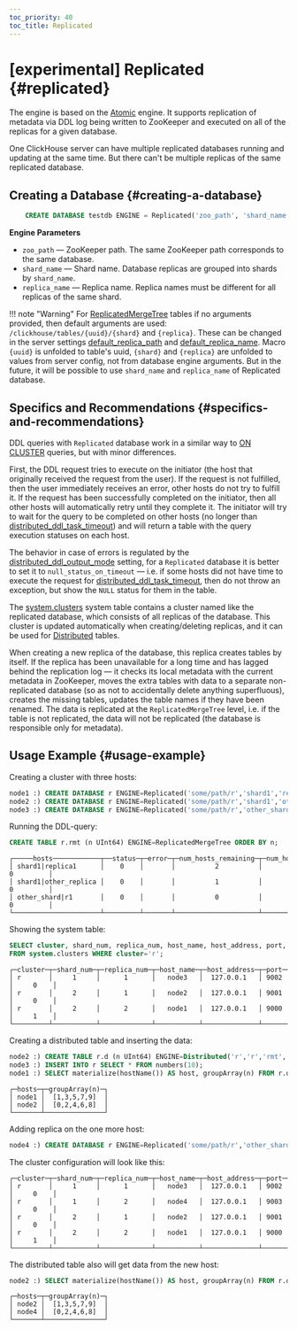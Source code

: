 ```yaml
---
toc_priority: 40
toc_title: Replicated
---
```


# [experimental] Replicated {#replicated}

The engine is based on the [Atomic](../../engines/database-engines/atomic.md) engine. It supports replication of metadata via DDL log being written to ZooKeeper and executed on all of the replicas for a given database. 

One ClickHouse server can have multiple replicated databases running and updating at the same time. But there can't be multiple replicas of the same replicated database.

## Creating a Database {#creating-a-database}
``` sql
    CREATE DATABASE testdb ENGINE = Replicated('zoo_path', 'shard_name', 'replica_name') [SETTINGS ...]
```

**Engine Parameters**

-   `zoo_path` — ZooKeeper path. The same ZooKeeper path corresponds to the same database.
-   `shard_name` — Shard name. Database replicas are grouped into shards by `shard_name`.
-   `replica_name` — Replica name. Replica names must be different for all replicas of the same shard.

!!! note "Warning"
    For [ReplicatedMergeTree](../table-engines/mergetree-family/replication.md#table_engines-replication) tables if no arguments provided, then default arguments are used: `/clickhouse/tables/{uuid}/{shard}` and `{replica}`. These can be changed in the server settings [default_replica_path](../../operations/server-configuration-parameters/settings.md#default_replica_path) and [default_replica_name](../../operations/server-configuration-parameters/settings.md#default_replica_name). Macro `{uuid}` is unfolded to table's uuid, `{shard}` and `{replica}` are unfolded to values from server config, not from database engine arguments. But in the future, it will be possible to use `shard_name` and `replica_name` of Replicated database.

## Specifics and Recommendations {#specifics-and-recommendations}

DDL queries with `Replicated` database work in a similar way to [ON CLUSTER](../../sql-reference/distributed-ddl.md) queries, but with minor differences. 

First, the DDL request tries to execute on the initiator (the host that originally received the request from the user). If the request is not fulfilled, then the user immediately receives an error, other hosts do not try to fulfill it. If the request has been successfully completed on the initiator, then all other hosts will automatically retry until they complete it. The initiator will try to wait for the query to be completed on other hosts (no longer than [distributed_ddl_task_timeout](../../operations/settings/settings.md#distributed_ddl_task_timeout)) and will return a table with the query execution statuses on each host. 

The behavior in case of errors is regulated by the [distributed_ddl_output_mode](../../operations/settings/settings.md#distributed_ddl_output_mode) setting, for a `Replicated` database it is better to set it to `null_status_on_timeout` — i.e. if some hosts did not have time to execute the request for [distributed_ddl_task_timeout](../../operations/settings/settings.md#distributed_ddl_task_timeout), then do not throw an exception, but show the `NULL` status for them in the table.

The [system.clusters](../../operations/system-tables/clusters.md) system table contains a cluster named like the replicated database, which consists of all replicas of the database. This cluster is updated automatically when creating/deleting replicas, and it can be used for [Distributed](../../engines/table-engines/special/distributed.md#distributed) tables.

When creating a new replica of the database, this replica creates tables by itself. If the replica has been unavailable for a long time and has lagged behind the replication log — it checks its local metadata with the current metadata in ZooKeeper, moves the extra tables with data to a separate non-replicated database (so as not to accidentally delete anything superfluous), creates the missing tables, updates the table names if they have been renamed. The data is replicated at the `ReplicatedMergeTree` level, i.e. if the table is not replicated, the data will not be replicated (the database is responsible only for metadata).

## Usage Example {#usage-example}

Creating a cluster with three hosts:

``` sql
node1 :) CREATE DATABASE r ENGINE=Replicated('some/path/r','shard1','replica1');
node2 :) CREATE DATABASE r ENGINE=Replicated('some/path/r','shard1','other_replica');
node3 :) CREATE DATABASE r ENGINE=Replicated('some/path/r','other_shard','{replica}');
```

Running the DDL-query:

``` sql
CREATE TABLE r.rmt (n UInt64) ENGINE=ReplicatedMergeTree ORDER BY n;
```

``` text
┌─────hosts────────────┬──status─┬─error─┬─num_hosts_remaining─┬─num_hosts_active─┐ 
│ shard1|replica1      │    0    │       │          2          │        0         │ 
│ shard1|other_replica │    0    │       │          1          │        0         │
│ other_shard|r1       │    0    │       │          0          │        0         │
└──────────────────────┴─────────┴───────┴─────────────────────┴──────────────────┘
```

Showing the system table:

``` sql
SELECT cluster, shard_num, replica_num, host_name, host_address, port, is_local 
FROM system.clusters WHERE cluster='r';
```

``` text
┌─cluster─┬─shard_num─┬─replica_num─┬─host_name─┬─host_address─┬─port─┬─is_local─┐ 
│ r       │     1     │      1      │   node3   │  127.0.0.1   │ 9002 │     0    │ 
│ r       │     2     │      1      │   node2   │  127.0.0.1   │ 9001 │     0    │
│ r       │     2     │      2      │   node1   │  127.0.0.1   │ 9000 │     1    │
└─────────┴───────────┴─────────────┴───────────┴──────────────┴──────┴──────────┘
```

Creating a distributed table and inserting the data:

``` sql
node2 :) CREATE TABLE r.d (n UInt64) ENGINE=Distributed('r','r','rmt', n % 2);
node3 :) INSERT INTO r SELECT * FROM numbers(10);
node1 :) SELECT materialize(hostName()) AS host, groupArray(n) FROM r.d GROUP BY host;
```

``` text
┌─hosts─┬─groupArray(n)─┐ 
│ node1 │  [1,3,5,7,9]  │   
│ node2 │  [0,2,4,6,8]  │    
└───────┴───────────────┘
```

Adding replica on the one more host:

``` sql
node4 :) CREATE DATABASE r ENGINE=Replicated('some/path/r','other_shard','r2');
```

The cluster configuration will look like this:

``` text
┌─cluster─┬─shard_num─┬─replica_num─┬─host_name─┬─host_address─┬─port─┬─is_local─┐ 
│ r       │     1     │      1      │   node3   │  127.0.0.1   │ 9002 │     0    │ 
│ r       │     1     │      2      │   node4   │  127.0.0.1   │ 9003 │     0    │
│ r       │     2     │      1      │   node2   │  127.0.0.1   │ 9001 │     0    │
│ r       │     2     │      2      │   node1   │  127.0.0.1   │ 9000 │     1    │
└─────────┴───────────┴─────────────┴───────────┴──────────────┴──────┴──────────┘
```

The distributed table also will get data from the new host:

```sql
node2 :) SELECT materialize(hostName()) AS host, groupArray(n) FROM r.d GROUP BY host;
```

```text
┌─hosts─┬─groupArray(n)─┐ 
│ node2 │  [1,3,5,7,9]  │   
│ node4 │  [0,2,4,6,8]  │    
└───────┴───────────────┘
```